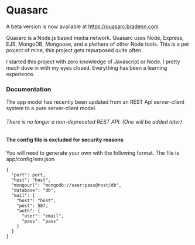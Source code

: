 # Quasarc

A beta version is now available at https://quasarc.bradenn.com

Quasarc is a Node.js based media network. Quasarc uses Node, Express, EJS, MongoDB, Mongoose, and a plethera of other Node tools.
This is a pet project of mine, this project gets repurposed quite often.

I started this project with zero knowledge of Javascript or Node. I pretty much dove in with my eyes closed. Everything has been a learning experience.

### Documentation
The app model has recently been updated from an REST Api server-client system to a pure server-client model.
###### There is no longer a non-deprecated REST API. (One will be added later)

#### The config file is excluded for security reasons
You will need to generate your own with the following format.
The file is app/config/env.json
```
{
  "port": port,
  "host": "host",
  "mongourl": "mongodb://user:pass@host/db",
  "database": "db",
  "mail": {
    "host": "host",
    "post": 587,
    "auth": {
      "user": "email",
      "pass": "pass"
    }
  }
}
```
